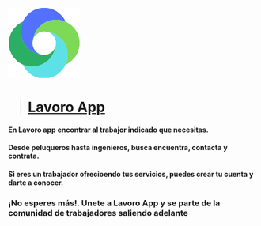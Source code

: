    ![Logo](src/logo.png)

  ># [Lavoro App](https://lavoroapp.vercel.app/)

  #### En **Lavoro app** encontrar al trabajor indicado que necesitas. 
  #### Desde peluqueros hasta ingenieros, busca encuentra, contacta y contrata.
  #### Si eres un trabajador ofrecioendo tus servicios, puedes crear tu cuenta y darte a conocer.
  
  ### ¡No esperes más!. Unete a **Lavoro App** y se parte de la comunidad de trabajadores saliendo adelante
